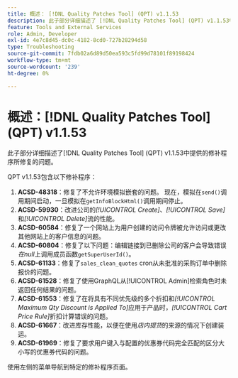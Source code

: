 ```yaml
---
title: 概述： [!DNL Quality Patches Tool] (QPT) v1.1.53
description: 此子部分详细描述了 [!DNL Quality Patches Tool] (QPT) v1.1.53中提供的修补程序所修复的问题。
feature: Tools and External Services
role: Admin, Developer
exl-id: 4e7c8d45-dc0c-4182-8cd0-727b28294d58
type: Troubleshooting
source-git-commit: 7fdb02a6d89d50ea593c5fd99d78101f89198424
workflow-type: tm+mt
source-wordcount: '239'
ht-degree: 0%

---
```


# 概述：[!DNL Quality Patches Tool] (QPT) v1.1.53

此子部分详细描述了[!DNL Quality Patches Tool] (QPT) v1.1.53中提供的修补程序所修复的问题。

QPT v1.1.53包含以下修补程序：

1. **ACSD-48318**：修复了不允许环境模拟嵌套的问题。 现在，模拟在`send()`调用期间启动，一旦模拟在`getInfoBlockHtml()`调用期间停止。
1. **ACSD-59930**：改进公司的&#x200B;*[!UICONTROL Create]*、*[!UICONTROL Save]*&#x200B;和&#x200B;*[!UICONTROL Delete]*&#x200B;流的性能。
1. **ACSD-60584**：修复了一个网站上为用户创建的访问令牌被允许访问或更改其他网站上的客户信息的问题。
1. **ACSD-60804**：修复了以下问题：编辑链接到已删除公司的客户会导致错误&#x200B;*在null*&#x200B;上调用成员函数`getSuperUserId()`。
1. **ACSD-61133**：修复了`sales_clean_quotes` cron从未批准的采购订单中删除报价的问题。
1. **ACSD-61528**：修复了使用GraphQL从[!UICONTROL Admin]检索角色时未返回任何结果的问题。
1. **ACSD-61553**：修复了在将具有不同优先级的多个折扣和&#x200B;*[!UICONTROL Maximum Qty Discount is Applied To]*&#x200B;应用于产品时，*[!UICONTROL Cart Price Rule]*&#x200B;折扣计算错误的问题。
1. **ACSD-61667**：改进库存性能，以便在使用&#x200B;*店内提货*&#x200B;的来源的情况下创建装运。
1. **ACSD-61969**：修复了要求用户键入与配置的优惠券代码完全匹配的区分大小写的优惠券代码的问题。

使用左侧的菜单导航到特定的修补程序页面。
